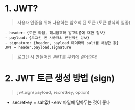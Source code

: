 # 1. JWT?
> 사용자 인증을 위해 사용하는 암호화 된 토큰 (토큰 방식의 일종)

    - header: {토큰 타입, 해시암호와 알고리즘에 대한 정보}
    - payload: {로그인 된 사용자의 단편적인 정보}
    - signature: {header, payload 데이터와 salt를 해싱한 값}
    JWT = header.payload.signature

> 로그인 시 만들어진 JWT를 쿠키에 넣어준다! 

# 2. JWT 토큰 생성 방법 (sign)
> jwt.sign(payload, secretkey, option)

* secretkey = salt값! -.env 파일에 담아두는 것이 좋다 
 